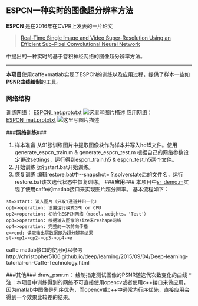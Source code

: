## ESPCN一种实时的图像超分辨率方法 ##

**ESPCN** 是在2016年在CVPR上发表的一片论文

> [Real-Time Single Image and Video Super-Resolution Using an Efficient Sub-Pixel Convolutional Neural Network](http://www.cv-foundation.org/openaccess/content_cvpr_2016/papers/Shi_Real-Time_Single_Image_CVPR_2016_paper.pdf)

中提出的一种实时的基于卷积神经网络的图像超分辨率方法。

----------
**本项目**使用caffe+matlab实现了ESPCN的训练以及应用过程，提供了样本一些如**PSNR曲线绘制**的工具。

### **网络结构** ###
训练网络： [ESPCN_net.prototxt](https://github.com/66wangxuewen99/Super-Resolution/blob/master/ESPCN/ESPCN_net.prototxt)
![这里写图片描述](http://img.blog.csdn.net/20160901155223479)
应用网络： [ESPCN_mat.prototxt](https://github.com/66wangxuewen99/Super-Resolution/blob/master/ESPCN/ESPCN_mat.prototxt)
![这里写图片描述](http://img.blog.csdn.net/20160901155304447)

###**网络训练**###

 1. 样本准备
	 从91张训练图片中提取图像块作为样本并写入hdf5文件。使用generate_espcn_train.m & generate_espcn_test.m 根据自己的网络参数设定更改settings，运行得到espcn_train.h5 & espcn_test.h5两个文件。
 2. 开始训练
	 运行start.bat开始训练。
 3. 恢复训练
	 编辑restore.bat中--snapshot= ?.solverstate后的文件名，运行restore.bat该次迭代状态中恢复训练。
###**应用**###
本项目中[sr_demo.m](https://github.com/66wangxuewen99/Super-Resolution/blob/master/ESPCN/sr_demo.m)实现了使用caffe的matlab接口来实现图片超分辨率。
基本流程如下：
```flow
st=>start: 读入图片（只取Y通道并归一化）
op1=>operation: 设置运行模式GPU or CPU
op2=>operation: 初始化ESPCN网络（model，weights，'Test'）
op3=>operation: 根据输入图像的size来reshape网络
op4=>operation: 完整的一次前向传播
e=>end: 读取输出层数据即为超分辨率结果
st->op1->op2->op3->op4->e

```

caffe matlab接口的使用可以参考http://christopher5106.github.io/deep/learning/2015/09/04/Deep-learning-tutorial-on-Caffe-Technology.html

###其他###
draw_psnr.m：  绘制指定测试图像的PSNR随迭代次数变化的曲线
*注：本项目中训练得到的网络不可直接使用opencv或者使用c++接口来做应用，因为matlab中图像是列序优先，而opencv或c++中通常为行序优先，直接应用会得到一个效果比较差的结果。
